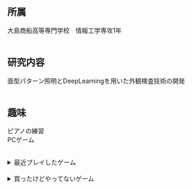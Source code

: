 ## 所属<br>
大島商船高等専門学校　情報工学専攻1年<br><br>
## 研究内容<br>
面型パターン照明とDeepLearningを用いた外観検査技術の開発<br><br>
## 趣味<br>
ピアノの練習<br>
PCゲーム<br><br>
<details>
<summary>最近プレイしたゲーム</summary>
1. Into the Breach<br>
2. rimworld<br>
3. FallOut<br>
4. DOOM
</details>
<br>
<details>
<summary>買ったけどやってないゲーム</summary>
1. 信長の野望<br>
2. Hearts of Iron<br>
3. Crusader Kings<br>
4. Walking Dead
</details>
